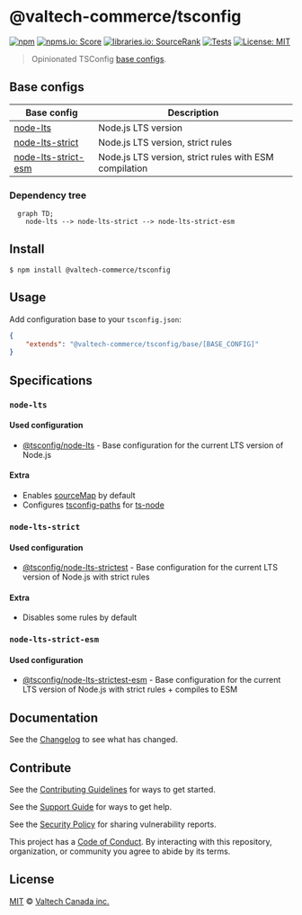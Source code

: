 # @valtech-commerce/tsconfig

[![npm][npm-badge]][npm-url]
[![npms.io: Score][npmsio-badge]][npmsio-url]
[![libraries.io: SourceRank][librariesio-badge]][librariesio-url]
[![Tests][tests-badge]][tests-url]
[![License: MIT][license-badge]][license-url]

> Opinionated TSConfig [base configs](https://www.typescriptlang.org/tsconfig#extends).

## Base configs

| Base config                                            | Description                                            |
| ------------------------------------------------------ | ------------------------------------------------------ |
| [node-lts](config/node/lts.yaml)                       | Node.js LTS version                                    |
| [node-lts-strict](config/node/lts-strict.yaml)         | Node.js LTS version, strict rules                      |
| [node-lts-strict-esm](config/node/lts-strict-esm.yaml) | Node.js LTS version, strict rules with ESM compilation |

### Dependency tree

```mermaid
  graph TD;
    node-lts --> node-lts-strict --> node-lts-strict-esm
```

## Install

```
$ npm install @valtech-commerce/tsconfig
```

## Usage

Add configuration base to your `tsconfig.json`:

```json
{
	"extends": "@valtech-commerce/tsconfig/base/[BASE_CONFIG]"
}
```

## Specifications

### `node-lts`

#### Used configuration

- [@tsconfig/node-lts](https://www.npmjs.com/package/@tsconfig/node-lts) - Base configuration for the current LTS version of Node.js

#### Extra

- Enables [sourceMap](https://www.typescriptlang.org/tsconfig#sourceMap) by default
- Configures [tsconfig-paths](https://www.npmjs.com/package/tsconfig-paths) for [ts-node](https://www.npmjs.com/package/ts-node)

### `node-lts-strict`

#### Used configuration

- [@tsconfig/node-lts-strictest](https://www.npmjs.com/package/@tsconfig/node-lts-strictest) - Base configuration for the current LTS version of Node.js with strict rules

#### Extra

- Disables some rules by default

### `node-lts-strict-esm`

#### Used configuration

- [@tsconfig/node-lts-strictest-esm](https://www.npmjs.com/package/@tsconfig/node-lts-strictest-esm) - Base configuration for the current LTS version of Node.js with strict rules + compiles to ESM

## Documentation

See the [Changelog](CHANGELOG.md) to see what has changed.

## Contribute

See the [Contributing Guidelines](CONTRIBUTING.md) for ways to get started.

See the [Support Guide](SUPPORT.md) for ways to get help.

See the [Security Policy](SECURITY.md) for sharing vulnerability reports.

This project has a [Code of Conduct](CODE_OF_CONDUCT.md).
By interacting with this repository, organization, or community you agree to abide by its terms.

## License

[MIT](LICENSE) © [Valtech Canada inc.](https://www.valtech.ca/)

[npm-badge]: https://img.shields.io/npm/v/@valtech-commerce/tsconfig?style=flat-square
[npmsio-badge]: https://img.shields.io/npms-io/final-score/@valtech-commerce/tsconfig?style=flat-square
[librariesio-badge]: https://img.shields.io/librariesio/sourcerank/npm/@valtech-commerce/tsconfig?style=flat-square
[tests-badge]: https://img.shields.io/github/actions/workflow/status/valtech-commerce/tsconfig/tests.yaml?style=flat-square&branch=main
[license-badge]: https://img.shields.io/badge/license-MIT-green?style=flat-square
[npm-url]: https://www.npmjs.com/package/@valtech-commerce/tsconfig
[npmsio-url]: https://npms.io/search?q=%40valtech-commerce%2Ftsconfig
[librariesio-url]: https://libraries.io/npm/@valtech-commerce%2Ftsconfig
[tests-url]: https://github.com/valtech-commerce/tsconfig/actions/workflows/tests.yaml?query=branch%3Amain
[license-url]: https://opensource.org/licenses/MIT
